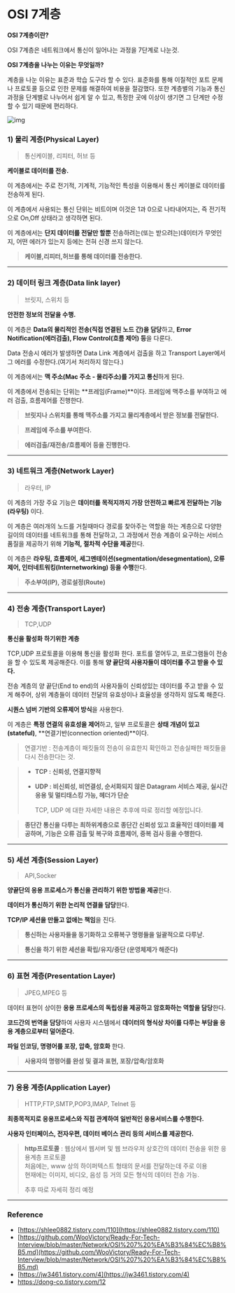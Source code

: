# OSI 7계층

**OSI 7계층이란?**

OSI 7계층은 네트워크에서 통신이 일어나는 과정을 7단계로 나눈것.

**OSI 7계층을 나누는 이유는 무엇일까?**

계층을 나눈 이유는 표준과 학습 도구라 할 수 있다. 표준화를 통해 이질적인 포트 문제나 프로토콜 등으로 인한 문제를 해결하여 비용을 절감했다. 또한 계층별의 기능과 통신 과정을 단계별로 나누어서 쉽게 알 수 있고, 특정한 곳에 이상이 생기면 그 단계만 수정할 수 있기 때문에 편리하다.

![img](https://k.kakaocdn.net/dn/biABxJ/btqCSg6pur6/DyHXyO0f9kReVvxn3YILe1/img.jpg)

### **1) 물리 계층(Physical Layer)**

> 통신케이블, 리피터, 허브 등

**케이블로 데이터를 전송.**

이 계층에서는 주로 전기적, 기계적, 기능적인 특성을 이용해서 통신 케이블로 데이터를 전송하게 된다. 

이 계층에서 사용되는 통신 단위는 비트이며 이것은 1과 0으로 나타내어지는, 즉 전기적으로 On,Off 상태라고 생각하면 된다.

이 계층에서는 **단지 데이터를 전달만 할뿐** 전송하려는(또는 받으려는)데이터가 무엇인지, 어떤 에러가 있는지 등에는 전혀 신경 쓰지 않는다.

> **케이블,리피터,허브를 통해 데이터를 전송한다.**

---

### **2) 데이터 링크 계층(Data link layer)**

> 브릿지, 스위치 등

**안전한 정보의 전달을 수행.**

이 계층은 **Data의 물리적인 전송(직접 연결된 노드 간)을 담당**하고, **Error Notification(에러검출), Flow Control(흐름 제어) 등**을 다룬다. 

Data 전송시 에러가 발생하면 Data Link 계층에서 검출을 하고 Transport Layer에서 그 에러를 수정한다.(여기서 처리하지 않는다.)

이 계층에서는 **맥 주소(Mac 주소 - 물리주소)를 가지고 통신**하게 된다.

이 계층에서 전송되는 단위는 **프레임(Frame)**이다. 프레임에 맥주소를 부여하고 에러 검출, 흐름제어를 진행한다.

> **브릿지나 스위치를 통해 맥주소를 가지고 물리계층에서 받은 정보를 전달한다.**

> **프레임에 주소를 부여한다.**

> **에러검출/재전송/흐름제어 등을 진행한다.**

---

### **3) 네트워크 계층(Network Layer)**

> 라우터, IP

이 계층의 가장 주요 기능은 **데이터를 목적지까지 가장 안전하고 빠르게 전달하는 기능(라우팅)** 이다.

이 계층은 여러개의 노드를 거칠때마다 경로를 찾아주는 역할을 하는 계층으로 다양한 길이의 데이터를 네트워크를 통해 전달하고, 그 과정에서 전송 계층이 요구하는 서비스 품질을 제공하기 위해 **기능적, 절차적 수단을 제공**한다.

이 계층은 **라우팅, 흐름제어, 세그멘테이션(segmentation/desegmentation), 오류제어, 인터네트워킹(Internetworking) 등을 수행**한다.



> **주소부여(IP), 경로설정(Route)**

---

### **4) 전송 계층(Transport Layer)**

> TCP,UDP

**통신을 활성화 하기위한 계층**

TCP,UDP 프로토콜을 이용해 통신을 활성화 한다. 포트를 열어두고, 프로그램들이 전송을 할 수 있도록 제공해준다. 이를 통해 **양 끝단의 사용자들이 데이터를 주고 받을 수 있다.**

전송 계층의 양 끝단(End to end)의 사용자들이 신뢰성있는 데이터를 주고 받을 수 있게 해주어, 상위 계층들이 데이터 전달의 유효성이나 효율성을 생각하지 않도록 해준다.

**시퀀스 넘버 기반의 오류제어 방식**을 사용한다.

이 계층은 **특정 연결의 유효성을 제어**하고, 일부 프로토콜은 **상태 개념이 있고(stateful)**, **연결기반(connection oriented)**이다.

> 연결기반 : 전송계층이 패킷들의 전송이 유효한지 확인하고 전송실패한 패킷들을 다시 전송한다는 것.

> - **TCP : 신뢰성, 연결지향적**
>
> -   **UDP : 비신뢰성, 비연결성, 순서화되지 않은 Datagram 서비스 제공, 실시간 응용 및 멀티태스킹 가능, 헤더가 단순**  
>     
>     TCP, UDP 에 대한 자세한 내용은 추후에 따로 정리할 예정입니다.



> **종단간 통신을 다루는 최하위계층으로 종단간 신뢰성 있고 효율적인 데이터를 제공하며, 기능은 오류 검출 및 복구와 흐름제어, 중복 검사 등을 수행한다.**

---

### **5) 세션 계층(Session Layer)**

> API,Socker

**양끝단의 응용 프로세스가 통신을 관리하기 위한 방법을 제공**한다.

**데이터가 통신하기 위한 논리적 연결을 담당**한다.

**TCP/IP 세션을 만들고 없애는 책임**을 진다.

> **통신하는 사용자들을 동기화하고 오류복구 명령들을 일괄적으로 다루낟.**

> **통신을 하기 위한 세션을 확립/유지/중단 (운영체제가 해준다)**

---

### **6) 표현 계층(Presentation Layer)**

> JPEG,MPEG 등

데이터 표현이 상이한 **응용 프로세스의 독립성을 제공하고 암호화하는 역할을 담당**한다.

**코드간의 번역을 담당**하여 사용자 시스템에서 **데이터의 형식상 차이를 다루는 부담을 응용 계층으로부터 덜어준다.**

**파일 인코딩, 명령어를 포장, 압축, 암호화** 한다.



> **사용자의 명령어를 완성 및 결과 표현, 포장/압축/암호화**

---

### **7) 응용 계층(Application Layer)**

> HTTP,FTP,SMTP,POP3,IMAP, Telnet 등

**최종목적지로 응용프로세스와 직접 관계하여 일반적인 응용서비스를 수행한다.**

**사용자 인터페이스, 전자우편, 데이터 베이스 관리 등의 서비스를 제공한다.**

> **http프로토콜** : 웹상에서 웹서버 및 웹 브라우저 상호간의 데이터 전송을 위한 응용계층 프로토콜  
> 처음에는, www 상의 하이퍼텍스트 형태의 문서를 전달하는데 주로 이용  
> 현재에는 이미지, 비디오, 음성 등 거의 모든 형식의 데이터 전송 가능.  
>   
> 추후 따로 자세히 정리 예정

---

### Reference

-   [https://shlee0882.tistory.com/110](https://shlee0882.tistory.com/110)
-   [https://github.com/WooVictory/Ready-For-Tech-Interview/blob/master/Network/OSI%207%20%EA%B3%84%EC%B8%B5.md](https://github.com/WooVictory/Ready-For-Tech-Interview/blob/master/Network/OSI%207%20%EA%B3%84%EC%B8%B5.md)
-   [https://jw3461.tistory.com/4](https://jw3461.tistory.com/4)
-   https://dong-co.tistory.com/12